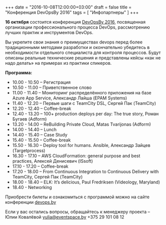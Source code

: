 +++
date = "2016-10-08T12:00:00+03:00"
draft = false
title = "Конференция DevOpsBy 2016"
tags = [
    "Инфопартнеры"
]
+++

__16 октября__ состоится конференция [DevOpsBy 2016](http://devops.by/), посвященная организации профессионального процесса DevOps, рассмотрению лучших практик и инструментов DevOps.

Вы укрепите свои знания  о преимуществах devops перед более традиционными методами разработки и окончательно убедитесь в необходимости отдельного специалиста для контроля процессов. Будут описаны реальные технические решения и представлены кейсы «как не надо делать» на примерах из практики спикеров.

<!--more-->

__Программа:__
* 10.00 - 10.50 – Регистрация
* 10.50 - 11.00 – Приветственное слово
* 11.00 - 11.40 – Мониторинг распределённого приложения на базе Azure App Service, Александр Лайша (EPAM Systems)
* 11.40 - 12.20 – Первые шаги с TeamCity DSL, Сергей Пак (TeamCity)
* 12.20 - 12.40 – Coffee-break
* 12.40 - 13.20 – 100+ production deploys per day: The true story, Роман Бугаев (Adform)
* 13.20 - 14.00 – ReBuilding Private Cloud, Matas Tvarijonas (Adform)
* 14.00 - 14.40 – Lunch
* 14.40 - 15.40 – Case Study
* 15.40 - 15.50 – Coffee-break
* 15.50 - 16.30 – Deploy tool for humans. Ansible, Александр Зайцев (Targetprocess)
* 16.30 - 17.10 – AWS CloudFormation: general purpose and best practices, Алексей Денисевич (ISsoft)
* 17.10 - 17.20 – Coffee-break
* 17.20 - 18.00 – From Continuous Integration to Continuous Delivery with TeamCity, Сергей Пак (TeamCity)
* 18.00 - 18.40 – ELK: It’s delicious, Paul Fredriksen (Videology, Maryland)
* 18.40 - Networking

Приобрести билеты и ознакомиться с программой можно на сайте конференции [devops.by](http://devops.by/)

Если у вас остались вопросы, обращайтесь к менеджеру проекта – Юлии Ковалёвой
yulia@eventspace.by
+375 29 101 08 12
